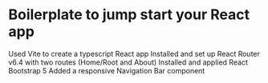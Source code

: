 # Boilerplate to jump start your React app

Used Vite to create a typescript React app
Installed and set up React Router v6.4 with two routes (Home/Root and About)
Installed and applied React Bootstrap 5
Added a responsive Navigation Bar component

